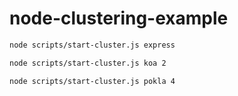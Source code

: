# node-clustering-example

```bash
node scripts/start-cluster.js express
```

```bash
node scripts/start-cluster.js koa 2
```

```bash
node scripts/start-cluster.js pokla 4
```
